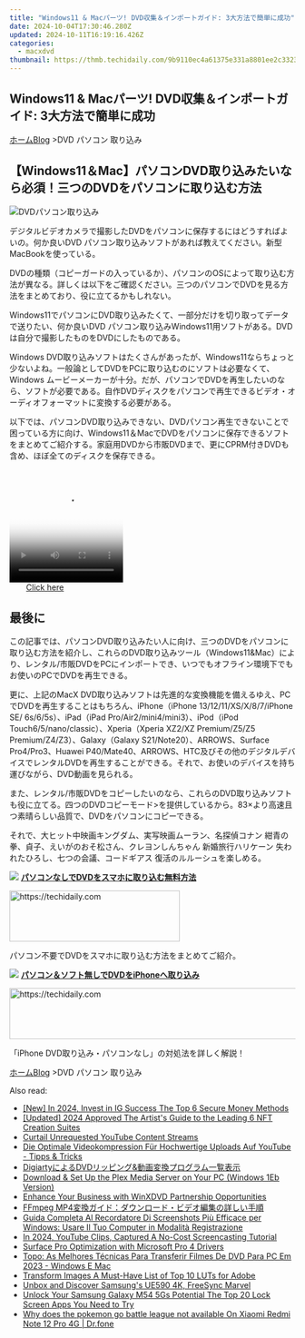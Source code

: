 ```yaml
---
title: "Windows11 & Macパーツ! DVD収集＆インポートガイド: 3大方法で簡単に成功"
date: 2024-10-04T17:30:46.280Z
updated: 2024-10-11T16:19:16.426Z
categories:
  - macxdvd
thumbnail: https://thmb.techidaily.com/9b9110ec4a61375e331a8801ee2c3323c1b29e5d640a76c9d9df4c625ff11a27.jpg
---
```


## Windows11 & Macパーツ! DVD収集＆インポートガイド: 3大方法で簡単に成功

[ホーム](https://tools.techidaily.com/macxdvd/products/)[Blog](https://tools.techidaily.com/macxdvd/products/) \>DVD パソコン 取り込み

## 【Windows11＆Mac】パソコンDVD取り込みたいなら必須！三つのDVDをパソコンに取り込む方法

![DVDパソコン取り込み](https://www.macxdvd.com/blog/img/import-dvd-to-pc.jpg)

 デジタルビデオカメラで撮影したDVDをパソコンに保存するにはどうすればよいの。何か良いDVD パソコン取り込みソフトがあれば教えてください。新型MacBookを使っている。

 DVDの種類（コピーガードの入っているか）、パソコンのOSによって取り込む方法が異なる。詳しくは以下をご確認ください。三つのパソコンでDVDを見る方法をまとめており、役に立てるかもしれない。

 Windows11でパソコンにDVD取り込みたくて、一部分だけを切り取ってデータで送りたい、何か良いDVD パソコン取り込みWindows11用ソフトがある。DVDは自分で撮影したものをDVDにしたものである。

Windows DVD取り込みソフトはたくさんがあったが、Windows11ならちょっと少ないよね。一般論としてDVDをPCに取り込むのにソフトは必要なくて、Windows ムービーメーカーが十分。だが、パソコンでDVDを再生したいのなら、ソフトが必要である。自作DVDディスクをパソコンで再生できるビデオ・オーディオフォーマットに変換する必要がある。

以下では、パソコンDVD取り込みできない、DVDパソコン再生できないことで困っている方に向け、Windows11＆MacでDVDをパソコンに保存できるソフトをまとめてご紹介する。家庭用DVDから市販DVDまで、更にCPRM付きDVDも含め、ほぼ全てのディスクを保存できる。

<!-- affiliate ads begin -->
<span id="1743243">
					<video width="200" height="200" style="cursor:pointer"
           poster="//a.impactradius-go.com/display-clicktoplayimage/1743243.png"
           onclick="if(!this.playClicked){this.play();this.setAttribute('controls',true);this.playClicked=true;}">
	   <source src="//a.impactradius-go.com/display-ad/19272-1743243">
	   <img src="//a.impactradius-go.com/display-clicktoplayimage/1743243.png" style="border: none; height: 100%; width: 100%; object-fit: contain">
	</video>
	<div style="width:125px;text-align:center"><a href="javascript:window.open(decodeURIComponent('https%3A%2F%2Faligracehair.sjv.io%2Fc%2F5597632%2F1743243%2F19272'), '_blank');void(0);">Click here</a></div>
</span>
<img height="0" width="0" src="https://imp.pxf.io/i/5597632/1743243/19272" style="position:absolute;visibility:hidden;" border="0" />
<!-- affiliate ads end -->

## 最後に

この記事では、パソコンDVD取り込みたい人に向け、三つのDVDをパソコンに取り込む方法を紹介し、これらのDVD取り込みツール（Windows11&Mac）により、レンタル/市販DVDをPCにインポートでき、いつでもオフライン環境下でもお使いのPCでDVDを再生できる。

更に、上記のMacX DVD取り込みソフトは先進的な変換機能を備えるゆえ、PCでDVDを再生することはもちろん、iPhone（iPhone 13/12/11/XS/X/8/7/iPhone SE/ 6s/6/5s）、iPad（iPad Pro/Air2/mini4/mini3）、iPod（iPod Touch6/5/nano/classic）、Xperia（Xperia XZ2/XZ Premium/Z5/Z5 Premium/Z4/Z3）、Galaxy（Galaxy S21/Note20）、ARROWS、Surface Pro4/Pro3、Huawei P40/Mate40、ARROWS、HTC及びその他のデジタルデバイスでレンタルDVDを再生することができる。それで、お使いのデバイスを持ち運びながら、DVD動画を見られる。

また、レンタル/市販DVDをコピーしたいのなら、これらのDVD取り込みソフトも役に立てる。四つのDVDコピーモード>を提供しているから。83×より高速且つ素晴らしい品質で、DVDをパソコンにコピーできる。

それで、大ヒット中映画キングダム、実写映画ムーラン、名探偵コナン 紺青の拳、貞子、えいがのおそ松さん、クレヨンしんちゃん 新婚旅行ハリケーン 失われたひろし、七つの会議、コードギアス 復活のルルーシュを楽しめる。

![](https://www.macxdvd.com/blog/../mobile/img/link_icon_blue.png) **[パソコンなしでDVDをスマホに取り込む無料方法](https://tools.techidaily.com/macxdvd/products/)** 

<!-- affiliate ads begin -->
<a href="https://aligracehair.sjv.io/c/5597632/1975816/19272" target="_top" id="1975816">
  <img src="//a.impactradius-go.com/display-ad/19272-1975816" border="0" alt="https://techidaily.com" width="300" height="90"/>
</a>
<img height="0" width="0" src="https://aligracehair.sjv.io/i/5597632/1975816/19272" style="position:absolute;visibility:hidden;" border="0" />
<!-- affiliate ads end -->

パソコン不要でDVDをスマホに取り込む方法をまとめてご紹介。

![](https://www.macxdvd.com/blog/../mobile/img/link_icon_blue.png) **[パソコン＆ソフト無しでDVDをiPhoneへ取り込み](https://tools.techidaily.com/macxdvd/products/)** 

<!-- affiliate ads begin -->
<a href="https://appsumo.8odi.net/c/5597632/2082541/7443" target="_top" id="2082541">
  <img src="//a.impactradius-go.com/display-ad/7443-2082541" border="0" alt="https://techidaily.com" width="728" height="90"/>
</a>
<img height="0" width="0" src="https://appsumo.8odi.net/i/5597632/2082541/7443" style="position:absolute;visibility:hidden;" border="0" />
<!-- affiliate ads end -->

「iPhone DVD取り込み・パソコンなし」の対処法を詳しく解説！

[ホーム](https://tools.techidaily.com/macxdvd/products/)[Blog](https://tools.techidaily.com/macxdvd/products/) \>DVD パソコン 取り込み

<ins class="adsbygoogle"
     style="display:block"
     data-ad-format="autorelaxed"
     data-ad-client="ca-pub-7571918770474297"
     data-ad-slot="1223367746"></ins>

<ins class="adsbygoogle"
     style="display:block"
     data-ad-client="ca-pub-7571918770474297"
     data-ad-slot="8358498916"
     data-ad-format="auto"
     data-full-width-responsive="true"></ins>

<span class="atpl-alsoreadstyle">Also read:</span>
<div><ul>
<li><a href="https://instagram-video-files.techidaily.com/new-in-2024-invest-in-ig-success-the-top-6-secure-money-methods/"><u>[New] In 2024, Invest in IG Success The Top 6 Secure Money Methods</u></a></li>
<li><a href="https://article-files.techidaily.com/updated-2024-approved-the-artists-guide-to-the-leading-6-nft-creation-suites/"><u>[Updated] 2024 Approved The Artist's Guide to the Leading 6 NFT Creation Suites</u></a></li>
<li><a href="https://youtube-videos.techidaily.com/curtail-unrequested-youtube-content-streams/"><u>Curtail Unrequested YouTube Content Streams</u></a></li>
<li><a href="https://dvd-bd.techidaily.com/die-optimale-videokompression-fur-hochwertige-uploads-auf-youtube-tipps-and-tricks/"><u>Die Optimale Videokompression Für Hochwertige Uploads Auf YouTube - Tipps & Tricks</u></a></li>
<li><a href="https://dvd-bd.techidaily.com/digiartydvdand/"><u>DigiartyによるDVDリッピング&動画変換プログラム一覧表示</u></a></li>
<li><a href="https://dvd-bd.techidaily.com/download-and-set-up-the-plex-media-server-on-your-pc-windows-1eb-version/"><u>Download & Set Up the Plex Media Server on Your PC (Windows 1Eb Version)</u></a></li>
<li><a href="https://dvd-bd.techidaily.com/enhance-your-business-with-winxdvd-partnership-opportunities/"><u>Enhance Your Business with WinXDVD Partnership Opportunities</u></a></li>
<li><a href="https://dvd-bd.techidaily.com/ffmpeg-mp4/"><u>FFmpeg MP4変換ガイド：ダウンロード・ビデオ編集の詳しい手順</u></a></li>
<li><a href="https://dvd-bd.techidaily.com/guida-completa-al-recordatore-di-screenshots-piu-efficace-per-windows-usare-il-tuo-computer-in-modalita-registrazione/"><u>Guida Completa Al Recordatore Di Screenshots Più Efficace per Windows: Usare Il Tuo Computer in Modalità Registrazione</u></a></li>
<li><a href="https://youtube-zero.techidaily.com/24-youtube-clips-captured-a-no-cost-screencasting-tutorial/"><u>In 2024, YouTube Clips, Captured A No-Cost Screencasting Tutorial</u></a></li>
<li><a href="https://driver-install.techidaily.com/surface-pro-optimization-with-microsoft-pro-4-drivers/"><u>Surface Pro Optimization with Microsoft Pro 4 Drivers</u></a></li>
<li><a href="https://dvd-bd.techidaily.com/topo-as-melhores-tecnicas-para-transferir-filmes-de-dvd-para-pc-em-2023-windows-e-mac/"><u>Topo: As Melhores Técnicas Para Transferir Filmes De DVD Para PC Em 2023 - Windows E Mac</u></a></li>
<li><a href="https://extra-tips.techidaily.com/transform-images-a-must-have-list-of-top-10-luts-for-adobe/"><u>Transform Images A Must-Have List of Top 10 LUTs for Adobe</u></a></li>
<li><a href="https://fox-hovers.techidaily.com/unbox-and-discover-samsungs-ue590-4k-freesync-marvel/"><u>Unbox and Discover Samsung's UE590 4K, FreeSync Marvel</u></a></li>
<li><a href="https://android-unlock.techidaily.com/unlock-your-samsung-galaxy-m54-5gs-potential-the-top-20-lock-screen-apps-you-need-to-try-by-drfone-android/"><u>Unlock Your Samsung Galaxy M54 5Gs Potential The Top 20 Lock Screen Apps You Need to Try</u></a></li>
<li><a href="https://change-location.techidaily.com/why-does-the-pokemon-go-battle-league-not-available-on-xiaomi-redmi-note-12-pro-4g-drfone-by-drfone-virtual-android/"><u>Why does the pokemon go battle league not available On Xiaomi Redmi Note 12 Pro 4G | Dr.fone</u></a></li>
</ul></div>

